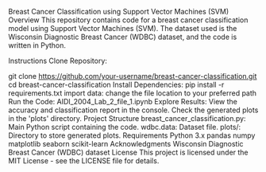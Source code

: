 Breast Cancer Classification using Support Vector Machines (SVM)
Overview
This repository contains code for a breast cancer classification model using Support Vector Machines (SVM). The dataset used is the Wisconsin Diagnostic Breast Cancer (WDBC) dataset, and the code is written in Python.

Instructions
Clone Repository:

git clone https://github.com/your-username/breast-cancer-classification.git
cd breast-cancer-classification
Install Dependencies:
pip install -r requirements.txt
import data:
change the file location to your preferred path
Run the Code:
AIDI_2004_Lab_2_file_1.ipynb
Explore Results:
View the accuracy and classification report in the console.
Check the generated plots in the 'plots' directory.
Project Structure
breast_cancer_classification.py: Main Python script containing the code.
wdbc.data: Dataset file.
plots/: Directory to store generated plots.
Requirements
Python 3.x
pandas
numpy
matplotlib
seaborn
scikit-learn
Acknowledgments
Wisconsin Diagnostic Breast Cancer (WDBC) dataset
License
This project is licensed under the MIT License - see the LICENSE file for details.
